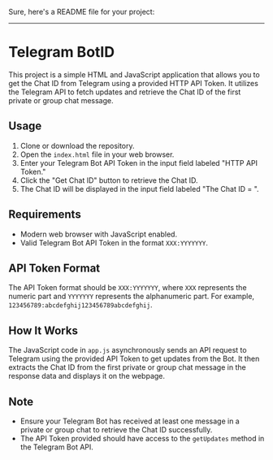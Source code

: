 Sure, here's a README file for your project:

---

# Telegram BotID

This project is a simple HTML and JavaScript application that allows you to get the Chat ID from Telegram using a provided HTTP API Token. It utilizes the Telegram API to fetch updates and retrieve the Chat ID of the first private or group chat message.

## Usage

1. Clone or download the repository.
2. Open the `index.html` file in your web browser.
3. Enter your Telegram Bot API Token in the input field labeled "HTTP API Token."
4. Click the "Get Chat ID" button to retrieve the Chat ID.
5. The Chat ID will be displayed in the input field labeled "The Chat ID = ".

## Requirements

- Modern web browser with JavaScript enabled.
- Valid Telegram Bot API Token in the format `XXX:YYYYYYY`.

## API Token Format

The API Token format should be `XXX:YYYYYYY`, where `XXX` represents the numeric part and `YYYYYYY` represents the alphanumeric part. For example, `123456789:abcdefghij123456789abcdefghij`.

## How It Works

The JavaScript code in `app.js` asynchronously sends an API request to Telegram using the provided API Token to get updates from the Bot. It then extracts the Chat ID from the first private or group chat message in the response data and displays it on the webpage.

## Note

- Ensure your Telegram Bot has received at least one message in a private or group chat to retrieve the Chat ID successfully.
- The API Token provided should have access to the `getUpdates` method in the Telegram Bot API.

